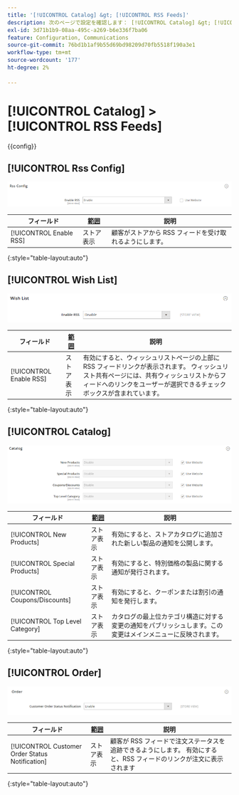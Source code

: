 ```yaml
---
title: '[!UICONTROL Catalog] &gt; [!UICONTROL RSS Feeds]'
description: 次のページで設定を確認します： [!UICONTROL Catalog] &gt; [!UICONTROL RSS Feeds] コマース管理のページ。
exl-id: 3d71b1b9-08aa-495c-a269-b6e336f7ba06
feature: Configuration, Communications
source-git-commit: 76bd1b1af9b55d69bd98209d70fb5518f190a3e1
workflow-type: tm+mt
source-wordcount: '177'
ht-degree: 2%

---
```


# [!UICONTROL Catalog] > [!UICONTROL RSS Feeds]

{{config}}

## [!UICONTROL Rss Config]

![Rss 設定](./assets/rss-feeds-rss-config.png)<!-- zoom -->

<!-- [Rss Config](https://docs.magento.com/user-guide/marketing/rss-feed.html) -->

| フィールド | [範囲](../../getting-started/websites-stores-views.md#scope-settings) | 説明 |
|--- |--- |--- |
| [!UICONTROL Enable RSS] | ストア表示 | 顧客がストアから RSS フィードを受け取れるようにします。 |

{:style=&quot;table-layout:auto&quot;}

## [!UICONTROL Wish List]

![ウィッシュリスト](./assets/rss-feeds-wishlist.png)<!-- zoom -->

<!-- [Wish List](https://docs.magento.com/user-guide/marketing/wishlists.html) -->

| フィールド | [範囲](../../getting-started/websites-stores-views.md#scope-settings) | 説明 |
|--- |--- |--- |
| [!UICONTROL Enable RSS] | ストア表示 | 有効にすると、ウィッシュリストページの上部に RSS フィードリンクが表示されます。 ウィッシュリスト共有ページには、共有ウィッシュリストからフィードへのリンクをユーザーが選択できるチェックボックスが含まれています。 |

{:style=&quot;table-layout:auto&quot;}

## [!UICONTROL Catalog]

![カタログ](./assets/rss-feeds-catalog.png)<!-- zoom -->

<!-- [Catalog](https://docs.magento.com/user-guide/catalog/catalog-menu.html) -->

| フィールド | [範囲](../../getting-started/websites-stores-views.md#scope-settings) | 説明 |
|--- |--- |--- |
| [!UICONTROL New Products] | ストア表示 | 有効にすると、ストアカタログに追加された新しい製品の通知を公開します。 |
| [!UICONTROL Special Products] | ストア表示 | 有効にすると、特別価格の製品に関する通知が発行されます。 |
| [!UICONTROL Coupons/Discounts] | ストア表示 | 有効にすると、クーポンまたは割引の通知を発行します。 |
| [!UICONTROL Top Level Category] | ストア表示 | カタログの最上位カテゴリ構造に対する変更の通知をパブリッシュします。この変更はメインメニューに反映されます。 |

{:style=&quot;table-layout:auto&quot;}

## [!UICONTROL Order]

![注文](./assets/rss-feeds-order.png)<!-- zoom -->

<!-- [Order](https://docs.magento.com/user-guide/sales/order-status-notification.html) -->

| フィールド | [範囲](../../getting-started/websites-stores-views.md#scope-settings) | 説明 |
|--- |--- |--- |
| [!UICONTROL Customer Order Status Notification] | ストア表示 | 顧客が RSS フィードで注文ステータスを追跡できるようにします。 有効にすると、RSS フィードのリンクが注文に表示されます |

{:style=&quot;table-layout:auto&quot;}
